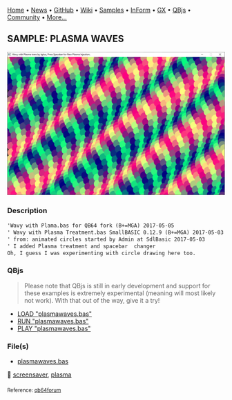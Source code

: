 [Home](https://qb64.com) • [News](../../news.md) • [GitHub](https://github.com/QB64Official/qb64) • [Wiki](wiki.md) • [Samples](../../samples.md) • [InForm](../../inform.md) • [GX](../../gx.md) • [QBjs](../../qbjs.md) • [Community](../../community.md) • [More...](../../more.md)

## SAMPLE: PLASMA WAVES

![screenshot.png](img/screenshot.png)

### Description

```text
'Wavy with Plama.bas for QB64 fork (B+=MGA) 2017-05-05
' Wavy with Plasma Treatment.bas SmallBASIC 0.12.9 (B+=MGA) 2017-05-03
' from: animated circles started by Admin at SdlBasic 2017-05-03
' I added Plasma treatment and spacebar  changer
Oh, I guess I was experimenting with circle drawing here too.
```

### QBjs

> Please note that QBjs is still in early development and support for these examples is extremely experimental (meaning will most likely not work). With that out of the way, give it a try!

* [LOAD "plasmawaves.bas"](https://qbjs.org/index.html?src=https://qb64.com/samples/plasma-waves/src/plasmawaves.bas)
* [RUN "plasmawaves.bas"](https://qbjs.org/index.html?mode=auto&src=https://qb64.com/samples/plasma-waves/src/plasmawaves.bas)
* [PLAY "plasmawaves.bas"](https://qbjs.org/index.html?mode=play&src=https://qb64.com/samples/plasma-waves/src/plasmawaves.bas)

### File(s)

* [plasmawaves.bas](src/plasmawaves.bas)

🔗 [screensaver](../screensaver.md), [plasma](../plasma.md)


<sub>Reference: [qb64forum](https://qb64forum.alephc.xyz/index.php?topic=27.0) </sub>
